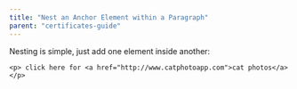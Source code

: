 ```yaml
---
title: "Nest an Anchor Element within a Paragraph"
parent: "certificates-guide"
---
```


Nesting is simple, just add one element inside another:

    <p> click here for <a href="http://www.catphotoapp.com">cat photos</a></p>
